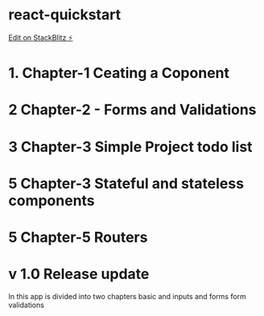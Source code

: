 # react-quickstart

[Edit on StackBlitz ⚡️](https://stackblitz.com/edit/react-quickstart)



# 1. Chapter-1 Ceating a Coponent

# 2 Chapter-2  - Forms and Validations 

# 3 Chapter-3 Simple Project todo list

# 5 Chapter-3 Stateful and stateless components

# 5 Chapter-5 Routers

# v 1.0 Release update
In this app is divided into two chapters 
basic and  inputs and forms form validations 

